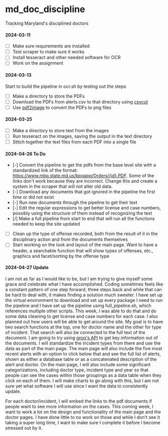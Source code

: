 # md_doc_discipline
Tracking Maryland's disciplined doctors

#### 2024-03-11

- [ ] Make sure requirements are installed
- [ ] Test scraper to make sure it works
- [ ] Install tesseract and other needed software for OCR
- [ ] Work on the assignment

#### 2024-03-13

Start to build the pipeline in ocr.sh by testing out the steps

- [ ] Make a directory to store the PDFs
- [ ] Download the PDFs from alerts.csv to that directory using [csvcut](https://csvkit.readthedocs.io/en/latest/tutorial/1_getting_started.html#csvcut-data-scalpel) 
- [ ] Use [pdf2image](https://pypi.org/project/pdf2image-cli/) to convert the PDFs to png files

#### 2024-03-25

- [ ] Make a directory to store text from the images
- [ ] Run tesseract on the images, saving the output in the text directory
- [ ] Stitch together the text files from each PDF into a single file

#### 2024-04-26 To Do

- [-] Convert the pipeline to get the pdfs from the base level site with a standardized link of the format: https://www.mbp.state.md.us/bpqapp/Orders/{id}.PDF. Some of the links don't work because they are incorrect. Change this and create a system in the scraper that will not alter old data.
- [-] Download any documents that got ignored in the pipeline the first time or did not exist
- [-] Run new documents through the pipeline to get their text
- [-] Edit the regular expressions to get better license and case numbers, possibly using the structure of them instead of recognizing the text
- [/] Make a full pipeline from start to end that will run all the functions needed to keep the site updated
- [ ] Clean up the type of offense recorded, both from the result of it in the disciplinary action and from the documents themselves
- [ ] Start working on the look and layout of the main page. Want to have a header, a searchable function that will show types of offenses, etc., graphics and facet/sorting by the offense type

#### 2024-04-27 Update

I am not as far as I would like to be, but I am trying to give myself some grace and celebrate what I have accomplished. Coding sometimes feels like a constant pattern of one step forward, three steps back and while that can be hard to deal with, it makes finding a solution much sweeter. I have set up the virtual environment to download and set up every package I need to run the pipeline and I have set up the pipeline using full_pipeline.sh, which references multiple other scripts. This week, I was able to do that and do some data cleaning to get license and case numbers for each case. I also planned out how users will be able to get around the site. My goal is to have two search functions at the top, one for doctor name and the other for type of incident. That search will also be connected to the full text of the document. I am going to try using [groq's API](https://console.groq.com/playground) to get key information out of the documents. I will standardize the incident types from there and use the data as part of the main page. The main page will also include the five most recent alerts with an option to click below that and see the full list of alerts, shown as either a database table or as a concatenated description of the alert and doctor. On the main page, I will also include some significant categorizations, including doctor type, incident type and year so that people can see the cases within those groupings as a data table when they click on each of them. I will make charts to go along with this, but I am not sure yet what software I will use since I want the data to consistently update.

For each doctor/incident, I will embed the links to the pdf documents if people want to see more information on the cases. This coming week, I want to work a lot on the design and functionality of the main page and the doctor pages. I have done little to no work on those and while I don't see it taking a super long time, I want to make sure I complete it before I become stressed out by it.